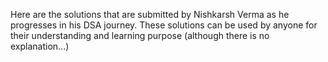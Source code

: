 Here are the solutions that are submitted by Nishkarsh Verma as he progresses in his DSA journey.
These solutions can be used by anyone for their understanding and learning purpose (although there is no explanation...)
